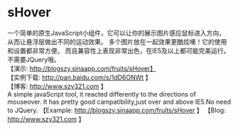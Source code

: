 # sHover
一个简单的原生JavaScript小组件，它可以让你的展示图片感应鼠标进入方向，从而让悬浮层做出不同的运动效果。
多个图片放在一起效果更酷炫噢！它的使用和设置都非常方便。
而且兼容性上表现非常出色，在IE5及以上都可能完美运行。
不需要JQuery哦。                                                                      
【演示: http://blogszy.sinaapp.com/fruits/sHover】                                     
【实例下载: http://pan.baidu.com/s/1dD6ONWt 】                                         
【博客: http://www.szy321.com 】                                                       
A simple javaScript tool, it reacted differently to the directions of mouseover. It has pretty good campatibility,just over and above IE5.No need to JQuery.            【Example: http://blogszy.sinaapp.com/fruits/sHover 】                                【Blog: http://www.szy321.com 】